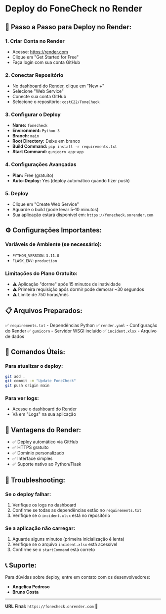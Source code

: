 # Deploy do FoneCheck no Render

## 🚀 **Passo a Passo para Deploy no Render:**

### **1. Criar Conta no Render**
- Acesse: https://render.com
- Clique em "Get Started for Free"
- Faça login com sua conta GitHub

### **2. Conectar Repositório**
- No dashboard do Render, clique em "New +"
- Selecione "Web Service"
- Conecte sua conta GitHub
- Selecione o repositório: `costC22/FoneCheck`

### **3. Configurar o Deploy**
- **Name:** `fonecheck`
- **Environment:** `Python 3`
- **Branch:** `main`
- **Root Directory:** Deixe em branco
- **Build Command:** `pip install -r requirements.txt`
- **Start Command:** `gunicorn app:app`

### **4. Configurações Avançadas**
- **Plan:** Free (gratuito)
- **Auto-Deploy:** Yes (deploy automático quando fizer push)

### **5. Deploy**
- Clique em "Create Web Service"
- Aguarde o build (pode levar 5-10 minutos)
- Sua aplicação estará disponível em: `https://fonecheck.onrender.com`

## ⚙️ **Configurações Importantes:**

### **Variáveis de Ambiente (se necessário):**
- `PYTHON_VERSION`: `3.11.0`
- `FLASK_ENV`: `production`

### **Limitações do Plano Gratuito:**
- ⚠️ Aplicação "dorme" após 15 minutos de inatividade
- ⚠️ Primeira requisição após dormir pode demorar ~30 segundos
- ⚠️ Limite de 750 horas/mês

## 📋 **Arquivos Preparados:**

✅ `requirements.txt` - Dependências Python
✅ `render.yaml` - Configuração do Render
✅ `gunicorn` - Servidor WSGI incluído
✅ `incident.xlsx` - Arquivo de dados

## 🔧 **Comandos Úteis:**

### **Para atualizar o deploy:**
```bash
git add .
git commit -m "Update FoneCheck"
git push origin main
```

### **Para ver logs:**
- Acesse o dashboard do Render
- Vá em "Logs" na sua aplicação

## 🎯 **Vantagens do Render:**

- ✅ Deploy automático via GitHub
- ✅ HTTPS gratuito
- ✅ Domínio personalizado
- ✅ Interface simples
- ✅ Suporte nativo ao Python/Flask

## 🚨 **Troubleshooting:**

### **Se o deploy falhar:**
1. Verifique os logs no dashboard
2. Confirme se todas as dependências estão no `requirements.txt`
3. Verifique se o `incident.xlsx` está no repositório

### **Se a aplicação não carregar:**
1. Aguarde alguns minutos (primeira inicialização é lenta)
2. Verifique se o arquivo `incident.xlsx` está acessível
3. Confirme se o `startCommand` está correto

## 📞 **Suporte:**

Para dúvidas sobre deploy, entre em contato com os desenvolvedores:
- **Angelica Pedroso**
- **Bruno Costa**

---

**URL Final:** `https://fonecheck.onrender.com` 🎉
